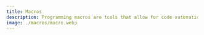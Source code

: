 ```yaml
---
title: Macros
description: Programming macros are tools that allow for code automation and reuse by defining templates or shortcuts. They help streamline coding tasks and improve efficiency in various programming languages.
image: ./macros/macro.webp
---
```

